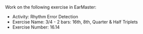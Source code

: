 Work on the following exercise in EarMaster:
- Activity: Rhythm Error Detection
- Exercise Name: 3/4 - 2 bars: 16th, 8th, Quarter & Half Triplets
- Exercise Number: 16.14
